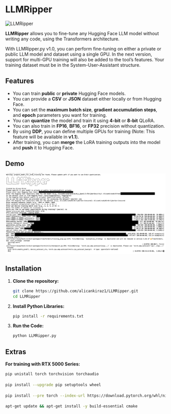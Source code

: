 # LLMRipper
![LLMRipper](/images/LLMRipper_Icon.png)

**LLMRipper** allows you to fine-tune any Hugging Face LLM model without writing any code, using the Transformers architecture.

With LLMRipper.py v1.0, you can perform fine-tuning on either a private or public LLM model and dataset using a single GPU. In the next version, support for multi-GPU training will also be added to the tool’s features. Your training dataset must be in the System-User-Assistant structure.

## Features

- You can train **public** or **private** Hugging Face models.  
- You can provide a **CSV** or **JSON** dataset either locally or from Hugging Face.  
- You can set the **maximum batch size**, **gradient accumulation steps**, and **epoch** parameters you want for training.  
- You can **quantize** the model and train it using **4-bit** or **8-bit** QLoRA.  
- You can also train in **FP16**, **BF16**, or **FP32** precision without quantization.  
- By using **DDP**, you can define multiple GPUs for training (Note: This feature will be available in **v1.1**).  
- After training, you can **merge** the LoRA training outputs into the model and **push** it to Hugging Face.


## Demo

![LLMRipper Demo](/images/demo.png)


## Installation

1. **Clone the repository:**

   ```bash
   git clone https://github.com/alicankiraz1/LLMRipper.git
   cd LLMRipper

2. **Install Python Libraries:**

   ```bash
   pip install -r requirements.txt


3. **Run the Code:**

   ```bash
   python LLMRipper.py

## Extras

**For training with RTX 5000 Series:**

   ```bash
   pip unistall torch torchvision torchaudio

   pip install --upgrade pip setuptools wheel

   pip install --pre torch --index-url https://download.pytorch.org/whl/nightly/cu128

   apt-get update && apt-get install -y build-essential cmake

